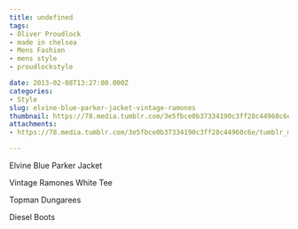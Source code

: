```yaml
---
title: undefined
tags:
- Oliver Proudlock
- made in chelsea
- Mens Fashion
- mens style
- proudlockstyle

date: 2013-02-08T13:27:00.000Z
categories:
- Style
slug: elvine-blue-parker-jacket-vintage-ramones
thumbnail: https://78.media.tumblr.com/3e5fbce0b37334190c3ff28c44960c6e/tumblr_mhwldqdLV51rhrm24o1_r1_540.jpg
attachments:
- https://78.media.tumblr.com/3e5fbce0b37334190c3ff28c44960c6e/tumblr_mhwldqdLV51rhrm24o1_r1_1280.jpg

---
```


Elvine Blue Parker Jacket 

  Vintage Ramones White Tee 

  Topman Dungarees 

  Diesel Boots
